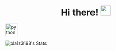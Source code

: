 # <h1 align="center">Hi there!</a> <img src="https://github.com/blackcater/blackcater/raw/main/images/Hi.gif" height="32"/></h1>

 <a href="https://go.dev" target="_blank" rel="noreferrer"> <img src="https://raw.githubusercontent.com/devicons/devicon/master/icons/golang/golang-original.svg" alt="python" width="40" height="40"/> </a>

![bla1z3198's Stats](https://github-readme-stats.vercel.app/api?username=bla1z3198&theme=highcontrast&show_icons=true&hide_border=true&count_private=true)




